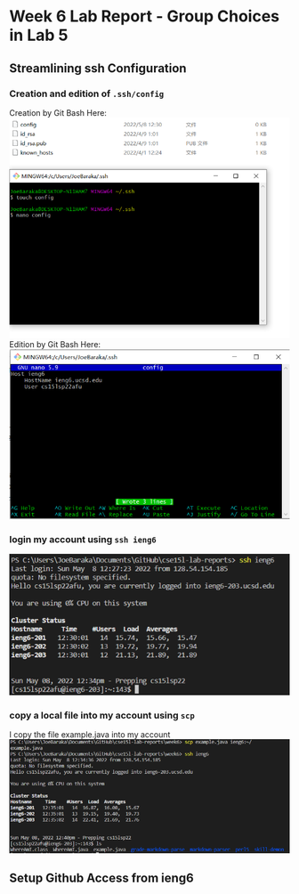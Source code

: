 # Week 6 Lab Report - Group Choices in Lab 5

## Streamlining ssh Configuration
### Creation and edition of `.ssh/config`
Creation by Git Bash Here:
![creation](configCreation.png)
Edition by Git Bash Here:
![edition](configCreation2.png)
### login my account using `ssh ieng6`
![login](loginResult.png)
### copy a local file into my account using `scp`
I copy the file example.java into my account
![copy](scpResult.png)

## Setup Github Access from ieng6
